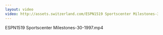 ```yaml
---
layout: video
video: http://assets.switzerland.com/ESPN1519 Sportscenter Milestones-30-1997.mp4
---
```

ESPN1519 Sportscenter Milestones-30-1997.mp4

